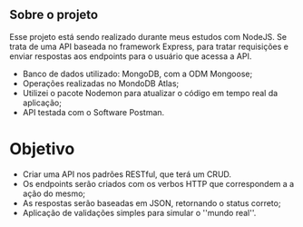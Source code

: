 ## Sobre o projeto

Esse projeto está sendo realizado durante meus estudos com NodeJS. Se trata de uma API baseada no framework Express, para tratar requisições e enviar respostas aos endpoints para o usuário que acessa a API.

- Banco de dados utilizado: MongoDB, com a ODM Mongoose;
- Operações realizadas no MondoDB Atlas;
- Utilizei o pacote Nodemon para atualizar o código em tempo real da aplicação;
- API testada com o Software Postman.

# Objetivo

- Criar uma API nos padrões RESTful, que terá um CRUD.
- Os endpoints serão criados com os verbos HTTP que correspondem a a ação do mesmo;
- As respostas serão baseadas em JSON, retornando o status correto;
- Aplicação de validações simples para simular o ''mundo real''.